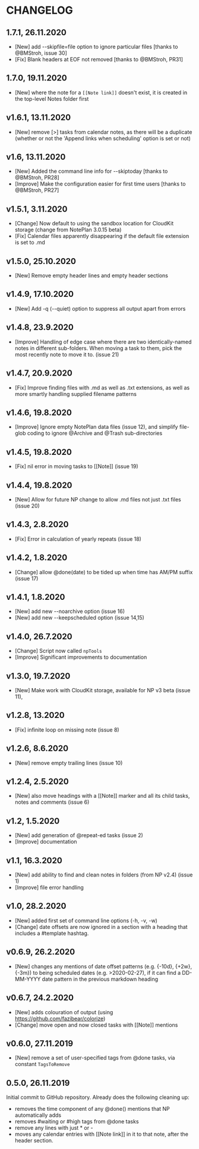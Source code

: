 # CHANGELOG

## 1.7.1, 26.11.2020
- [New] add --skipfile=file option to ignore particular files [thanks to @BMStroh, issue 30]
- [Fix] Blank headers at EOF not removed [thanks to @BMStroh, PR31]

## 1.7.0, 19.11.2020
- [New] where the note for a  `[[Note link]]` doesn't exist, it is created in the top-level Notes folder first

## v1.6.1, 13.11.2020
- [New] remove [>] tasks from calendar notes, as there will be a duplicate (whether or not the 'Append links when scheduling' option is set or not)

## v1.6, 13.11.2020
- [New] Added the command line info for --skiptoday [thanks to @BMStroh, PR28]
- [Improve] Make the configuration easier for first time users [thanks to @BMStroh, PR27]

## v1.5.1, 3.11.2020
- [Change] Now default to using the sandbox location for CloudKit storage (change from NotePlan 3.0.15 beta)
- [Fix] Calendar files apparently disappearing if the default file extension is set to .md

## v1.5.0, 25.10.2020
- [New] Remove empty header lines and empty header sections

## v1.4.9, 17.10.2020
- [New] Add -q (--quiet) option to suppress all output apart from errors

## v1.4.8, 23.9.2020
- [Improve] Handling of edge case where there are two identically-named notes in different sub-folders. When moving a task to them, pick the most recently note to move it to. (issue 21)

## v1.4.7, 20.9.2020
- [Fix] Improve finding files with .md as well as .txt extensions, as well as more smartly handling supplied filename patterns

## v1.4.6, 19.8.2020
- [Improve] Ignore empty NotePlan data files (issue 12), and simplify file-glob coding to ignore @Archive and @Trash sub-directories

## v1.4.5, 19.8.2020
- [Fix] nil error in moving tasks to [[Note]] (issue 19)

## v1.4.4, 19.8.2020
- [New] Allow for future NP change to allow .md files not just .txt files (issue 20)

## v1.4.3, 2.8.2020
- [Fix] Error in calculation of yearly repeats (issue 18)

## v1.4.2, 1.8.2020
- [Change] allow @done(date) to be tided up when time has AM/PM suffix (issue 17)

## v1.4.1, 1.8.2020
- [New] add new --noarchive option (issue 16)
- [New] add new --keepscheduled option (issue 14,15)

## v1.4.0,  26.7.2020
- [Change] Script now called `npTools`
- [Improve] Significant improvements to documentation

## v1.3.0,  19.7.2020
- [New] Make work with CloudKit storage, available for NP v3 beta (issue 11), 

## v1.2.8, 13.2020
- [Fix] infinite loop on missing note (issue 8)

## v1.2.6, 8.6.2020
- [New] remove empty trailing lines (issue 10)

## v1.2.4, 2.5.2020
- [New] also move headings with a [[Note]] marker and all its child tasks, notes and comments (issue 6)

## v1.2, 1.5.2020
- [New] add generation of @repeat-ed tasks (issue 2)
- [Improve] documentation

## v1.1, 16.3.2020
- [New] add ability to find and clean notes in folders (from NP v2.4) (issue 1)
- [Improve] file error handling

## v1.0, 28.2.2020
- [New] added first set of command line options (-h, -v, -w)
- [Change] date offsets are now ignored in a section with a heading that includes a #template hashtag.

## v0.6.9, 26.2.2020
* [New] changes any mentions of date offset patterns (e.g. {-10d}, {+2w}, {-3m}) to being scheduled dates (e.g. >2020-02-27), if it can find a DD-MM-YYYY date pattern in the previous markdown heading

## v0.6.7, 24.2.2020
* [New] adds colouration of output (using https://github.com/fazibear/colorize)
* [Change] move open and now closed tasks with [[Note]] mentions

## v0.6.0, 27.11.2019
- [New] remove a set of user-specified tags from @done tasks, via constant `TagsToRemove`

## 0.5.0, 26.11.2019
Initial commit to GitHub repository. Already does the following cleaning up:

- removes the time component of any @done() mentions that NP automatically adds
- removes #waiting or #high tags from @done tasks
- remove any lines with just * or -
- moves any calendar entries with [[Note link]] in it to that note, after the header section.
